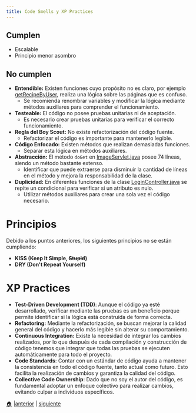 ```yaml
---
title: Code Smells y XP Practices
---
```


## Cumplen
* Escalable
* Principio menor asombro

## No cumplen
* **Entendible:** Existen funciones cuyo propósito no es claro, por ejemplo [getRecipeByUser](../src/main/java/com/yummyfoods/spring/controller/RecipeController.java), realiza una lógica sobre las páginas que es confuso.
    * Se recomienda renombrar variables y modificar la lógica mediante métodos auxiliares para comprender el funcionamiento.
* **Testeable:** El código no posee pruebas unitarias ni de aceptación.
    * Es necesario crear pruebas unitarias para verificar el correcto funcionamiento. 
* **Regla del Boy Scout:** No existe refactorización del código fuente.
    * Refactorizar el código es importante para mantenerlo legible.
* **Código Enfocado:** Existen métodos que realizan demasiadas funciones.
    * Separar esta lógica en métodos auxiliares.
* **Abstracción:** El método `doGet` en [ImageServlet.java](../src/main/java/com/yummyfoods/spring/servlet/ImageServlet.java) posee 74 líneas, siendo un método bastante extenso. 
    * Identificar que puede extraerse para disminuir la cantidad de líneas en el método y mejora la responsabilidad de la clase. 
* **Duplicidad:** En diferentes funciones de la clase [LoginController.java](../src/main/java/com/yummyfoods/spring/controller/LoginController.java) se repite un condicional para verificar si un atributo es nulo.
    * Utilizar métodos auxiliares para crear una sola vez el código necesario. 

# Principios
Debido a los puntos anteriores, los siguientes principios no se están cumpliendo:
* **KISS (Keep It Simple, ~~Stupid~~)**
* **DRY (Don't Repeat Yourself)** 

# XP Practices
* **Test-Driven Development (TDD)**: Aunque el código ya esté desarrollado, verificar mediante las pruebas es un beneficio porque permite identificar si la lógica está construida de forma correcta.
* **Refactoring:** Mediante la refactorización, se buscan mejorar la calidad general del código y hacerlo más legible sin alterar su comportamiento.
* **Continuous Integration:** Existe la necesidad de integrar los cambios realizados, por lo que después de cada compilación y construcción de código tenemos que integrar que todas las pruebas se ejecuten automáticamente para todo el proyecto.
* **Code Standards**: Contar con un estándar de código ayuda a mantener la consistencia en todo el código fuente, tanto actual como futuro. Esto facilita la realización de cambios y garantiza la calidad del código.
* **Collective Code Ownership**: Dado que no soy el autor del código, es fundamental adoptar un enfoque colectivo para realizar cambios, evitando culpar a individuos específicos.

[🏠](index.md) |[anterior](codesmells-refactor-techniques.md) | [siguiente](TestingDebt.md)
